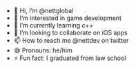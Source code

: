 - 👋 Hi, I’m @nettglobal
- 👀 I’m interested in game development 
- 🌱 I’m currently learning c++
- 💞️ I’m looking to collaborate on iOS apps
- 📫 How to reach me @nettdev on twitter
- 😄 Pronouns: he/him
- ⚡ Fun fact: I graduated from law school

<!---
nettglobal/nettglobal is a ✨ special ✨ repository because its `README.md` (this file) appears on your GitHub profile.
You can click the Preview link to take a look at your changes.
--->
